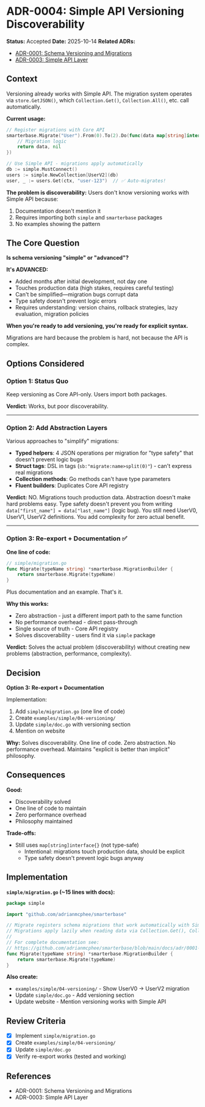 # ADR-0004: Simple API Versioning Discoverability

**Status:** Accepted
**Date:** 2025-10-14
**Related ADRs:**
- [ADR-0001: Schema Versioning and Migrations](0001-schema-versioning-and-migrations.md)
- [ADR-0003: Simple API Layer](0003-simple-api-layer.md)

## Context

Versioning already works with Simple API. The migration system operates via `store.GetJSON()`, which `Collection.Get()`, `Collection.All()`, etc. call automatically.

**Current usage:**
```go
// Register migrations with Core API
smarterbase.Migrate("User").From(0).To(2).Do(func(data map[string]interface{}) (map[string]interface{}, error) {
    // Migration logic
    return data, nil
})

// Use Simple API - migrations apply automatically
db := simple.MustConnect()
users := simple.NewCollection[UserV2](db)
user, _ := users.Get(ctx, "user-123")  // ✅ Auto-migrates!
```

**The problem is discoverability:** Users don't know versioning works with Simple API because:
1. Documentation doesn't mention it
2. Requires importing both `simple` and `smarterbase` packages
3. No examples showing the pattern

## The Core Question

**Is schema versioning "simple" or "advanced"?**

**It's ADVANCED:**
- Added months after initial development, not day one
- Touches production data (high stakes, requires careful testing)
- Can't be simplified—migration bugs corrupt data
- Type safety doesn't prevent logic errors
- Requires understanding: version chains, rollback strategies, lazy evaluation, migration policies

**When you're ready to add versioning, you're ready for explicit syntax.**

Migrations are hard because the problem is hard, not because the API is complex.

## Options Considered

### Option 1: Status Quo
Keep versioning as Core API-only. Users import both packages.

**Verdict:** Works, but poor discoverability.

---

### Option 2: Add Abstraction Layers

Various approaches to "simplify" migrations:
- **Typed helpers**: 4 JSON operations per migration for "type safety" that doesn't prevent logic bugs
- **Struct tags**: DSL in tags (`sb:"migrate:name>split(0)"`) - can't express real migrations
- **Collection methods**: Go methods can't have type parameters
- **Fluent builders**: Duplicates Core API registry

**Verdict:** NO. Migrations touch production data. Abstraction doesn't make hard problems easy. Type safety doesn't prevent you from writing `data["first_name"] = data["last_name"]` (logic bug). You still need UserV0, UserV1, UserV2 definitions. You add complexity for zero actual benefit.

---

### Option 3: Re-export + Documentation ✅

**One line of code:**
```go
// simple/migration.go
func Migrate(typeName string) *smarterbase.MigrationBuilder {
    return smarterbase.Migrate(typeName)
}
```

Plus documentation and an example. That's it.

**Why this works:**
- Zero abstraction - just a different import path to the same function
- No performance overhead - direct pass-through
- Single source of truth - Core API registry
- Solves discoverability - users find it via `simple` package

**Verdict:** Solves the actual problem (discoverability) without creating new problems (abstraction, performance, complexity).

## Decision

**Option 3: Re-export + Documentation**

Implementation:
1. Add `simple/migration.go` (one line of code)
2. Create `examples/simple/04-versioning/`
3. Update `simple/doc.go` with versioning section
4. Mention on website

**Why:** Solves discoverability. One line of code. Zero abstraction. No performance overhead. Maintains "explicit is better than implicit" philosophy.

## Consequences

**Good:**
- Discoverability solved
- One line of code to maintain
- Zero performance overhead
- Philosophy maintained

**Trade-offs:**
- Still uses `map[string]interface{}` (not type-safe)
  - Intentional: migrations touch production data, should be explicit
  - Type safety doesn't prevent logic bugs anyway

## Implementation

**`simple/migration.go` (~15 lines with docs):**
```go
package simple

import "github.com/adrianmcphee/smarterbase"

// Migrate registers schema migrations that work automatically with Simple API.
// Migrations apply lazily when reading data via Collection.Get(), Collection.All(), etc.
//
// For complete documentation see:
// https://github.com/adrianmcphee/smarterbase/blob/main/docs/adr/0001-schema-versioning-and-migrations.md
func Migrate(typeName string) *smarterbase.MigrationBuilder {
    return smarterbase.Migrate(typeName)
}
```

**Also create:**
- `examples/simple/04-versioning/` - Show UserV0 → UserV2 migration
- Update `simple/doc.go` - Add versioning section
- Update website - Mention versioning works with Simple API

## Review Criteria

- [x] Implement `simple/migration.go`
- [x] Create `examples/simple/04-versioning/`
- [x] Update `simple/doc.go`
- [x] Verify re-export works (tested and working)

## References

- ADR-0001: Schema Versioning and Migrations
- ADR-0003: Simple API Layer
